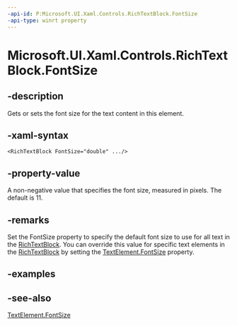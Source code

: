 ```yaml
---
-api-id: P:Microsoft.UI.Xaml.Controls.RichTextBlock.FontSize
-api-type: winrt property
---
```


<!-- Property syntax
public double FontSize { get;  set; }
-->

# Microsoft.UI.Xaml.Controls.RichTextBlock.FontSize

## -description
Gets or sets the font size for the text content in this element.

## -xaml-syntax
```xaml
<RichTextBlock FontSize="double" .../>
```


## -property-value
A non-negative value that specifies the font size, measured in pixels. The default is 11.

## -remarks
Set the FontSize property to specify the default font size to use for all text in the [RichTextBlock](richtextblock.md). You can override this value for specific text elements in the [RichTextBlock](richtextblock.md) by setting the [TextElement.FontSize](../microsoft.ui.xaml.documents/textelement_fontsize.md) property.

## -examples

## -see-also
[TextElement.FontSize](../microsoft.ui.xaml.documents/textelement_fontsize.md)
